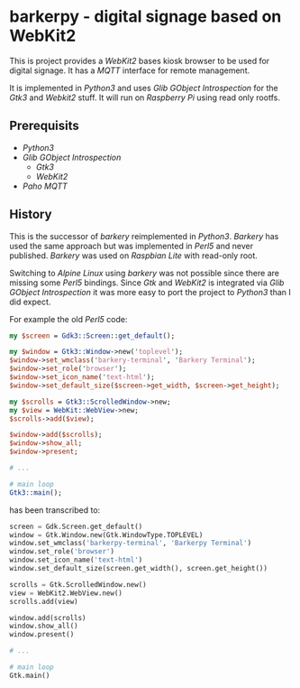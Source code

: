 # barkerpy - digital signage based on WebKit2

This is project provides a *WebKit2* bases kiosk browser to be used for digital signage. It has a *MQTT* interface for remote management.

It is implemented in *Python3* and uses *Glib GObject Introspection* for the *Gtk3* and *Webkit2* stuff. It will run on *Raspberry Pi* using read only rootfs.

## Prerequisits

- *Python3*
- *Glib GObject Introspection*
  - *Gtk3*
  - *WebKit2*
- *Paho MQTT*

## History

This is the successor of *barkery* reimplemented in *Python3*. *Barkery* has used the same approach but was implemented in *Perl5* and never published. *Barkery* was used on *Raspbian Lite* with read-only root.

Switching to *Alpine Linux* using *barkery* was not possible since there are missing some *Perl5* bindings. Since *Gtk* and *WebKit2* is integrated via *Glib GObject Introspection* it was more easy to port the project to *Python3* than I did expect.

For example the old *Perl5* code:

```perl
my $screen = Gdk3::Screen::get_default();

my $window = Gtk3::Window->new('toplevel');
$window->set_wmclass('barkery-terminal', 'Barkery Terminal');
$window->set_role('browser');
$window->set_icon_name('text-html');
$window->set_default_size($screen->get_width, $screen->get_height);

my $scrolls = Gtk3::ScrolledWindow->new;
my $view = WebKit::WebView->new;
$scrolls->add($view);

$window->add($scrolls);
$window->show_all;
$window->present;

# ...

# main loop
Gtk3::main();
```

has been transcribed to:

```python
screen = Gdk.Screen.get_default()
window = Gtk.Window.new(Gtk.WindowType.TOPLEVEL)
window.set_wmclass('barkerpy-terminal', 'Barkerpy Terminal')
window.set_role('browser')
window.set_icon_name('text-html')
window.set_default_size(screen.get_width(), screen.get_height())

scrolls = Gtk.ScrolledWindow.new()
view = WebKit2.WebView.new()
scrolls.add(view)

window.add(scrolls)
window.show_all()
window.present()

# ...

# main loop
Gtk.main()
```
